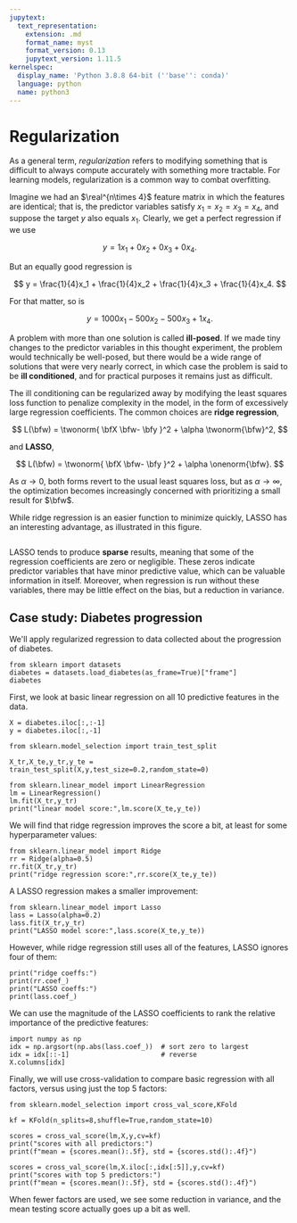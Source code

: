 ```yaml
---
jupytext:
  text_representation:
    extension: .md
    format_name: myst
    format_version: 0.13
    jupytext_version: 1.11.5
kernelspec:
  display_name: 'Python 3.8.8 64-bit (''base'': conda)'
  language: python
  name: python3
---
```


# Regularization

As a general term, *regularization* refers to modifying something that is difficult to always compute accurately with something more tractable. For learning models, regularization is a common way to combat overfitting.

Imagine we had an $\real^{n\times 4}$ feature matrix in which the features are identical; that is, the predictor variables satisfy $x_1=x_2=x_3=x_4$, and suppose the target $y$ also equals $x_1$. Clearly, we get a perfect regression if we use

$$
y = 1x_1 + 0x_2 + 0x_3 + 0x_4.
$$

But an equally good regression is 

$$
y = \frac{1}{4}x_1 + \frac{1}{4}x_2 + \frac{1}{4}x_3 + \frac{1}{4}x_4.
$$

For that matter, so is

$$
y = 1000x_1 - 500x_2 - 500x_3 + 1x_4.
$$

A problem with more than one solution is called **ill-posed**. If we made tiny changes to the predictor variables in this thought experiment, the problem would technically be well-posed, but there would be a wide range of solutions that were very nearly correct, in which case the problem is said to be **ill conditioned**, and for practical purposes it remains just as difficult.

The ill conditioning can be regularized away by modifying the least squares loss function to penalize complexity in the model, in the form of excessively large regression coefficients. The common choices are **ridge regression**,

$$
L(\bfw) = \twonorm{ \bfX \bfw- \bfy }^2 + \alpha \twonorm{\bfw}^2,
$$

and **LASSO**, 

$$
L(\bfw) = \twonorm{ \bfX \bfw- \bfy }^2 + \alpha \onenorm{\bfw}.
$$

As $\alpha\to 0$, both forms revert to the usual least squares loss, but as $\alpha \to \infty$, the optimization becomes increasingly concerned with prioritizing a small result for $\bfw$. 

While ridge regression is an easier function to minimize quickly, LASSO has an interesting advantage, as illustrated in this figure.

```{figure} ../_static/regularization.png
```

LASSO tends to produce **sparse** results, meaning that some of the regression coefficients are zero or negligible. These zeros indicate predictor variables that have minor predictive value, which can be valuable information in itself. Moreover, when regression is run without these variables, there may be little effect on the bias, but a reduction in variance.

## Case study: Diabetes progression

We'll apply regularized regression to data collected about the progression of diabetes. 

```{code-cell}
from sklearn import datasets
diabetes = datasets.load_diabetes(as_frame=True)["frame"]
diabetes
```

First, we look at basic linear regression on all 10 predictive features in the data.

```{code-cell}
X = diabetes.iloc[:,:-1]
y = diabetes.iloc[:,-1]

from sklearn.model_selection import train_test_split

X_tr,X_te,y_tr,y_te = train_test_split(X,y,test_size=0.2,random_state=0)

from sklearn.linear_model import LinearRegression
lm = LinearRegression()
lm.fit(X_tr,y_tr)
print("linear model score:",lm.score(X_te,y_te))
```

We will find that ridge regression improves the score a bit, at least for some hyperparameter values:

```{code-cell}
from sklearn.linear_model import Ridge
rr = Ridge(alpha=0.5)
rr.fit(X_tr,y_tr)
print("ridge regression score:",rr.score(X_te,y_te))
```

A LASSO regression makes a smaller improvement:

```{code-cell}
from sklearn.linear_model import Lasso
lass = Lasso(alpha=0.2)
lass.fit(X_tr,y_tr)
print("LASSO model score:",lass.score(X_te,y_te))
```

However, while ridge regression still uses all of the features, LASSO ignores four of them:

```{code-cell}
print("ridge coeffs:")
print(rr.coef_)
print("LASSO coeffs:")
print(lass.coef_)
```

We can use the magnitude of the LASSO coefficients to rank the relative importance of the predictive features:

```{code-cell}
import numpy as np
idx = np.argsort(np.abs(lass.coef_))  # sort zero to largest
idx = idx[::-1]                       # reverse
X.columns[idx]
```

Finally, we will use cross-validation to compare basic regression with all factors, versus using just the top 5 factors:

```{code-cell}
from sklearn.model_selection import cross_val_score,KFold

kf = KFold(n_splits=8,shuffle=True,random_state=10)

scores = cross_val_score(lm,X,y,cv=kf)
print("scores with all predictors:")
print(f"mean = {scores.mean():.5f}, std = {scores.std():.4f}")

scores = cross_val_score(lm,X.iloc[:,idx[:5]],y,cv=kf)
print("scores with top 5 predictors:")
print(f"mean = {scores.mean():.5f}, std = {scores.std():.4f}")
```

When fewer factors are used, we see some reduction in variance, and the mean testing score actually goes up a bit as well.